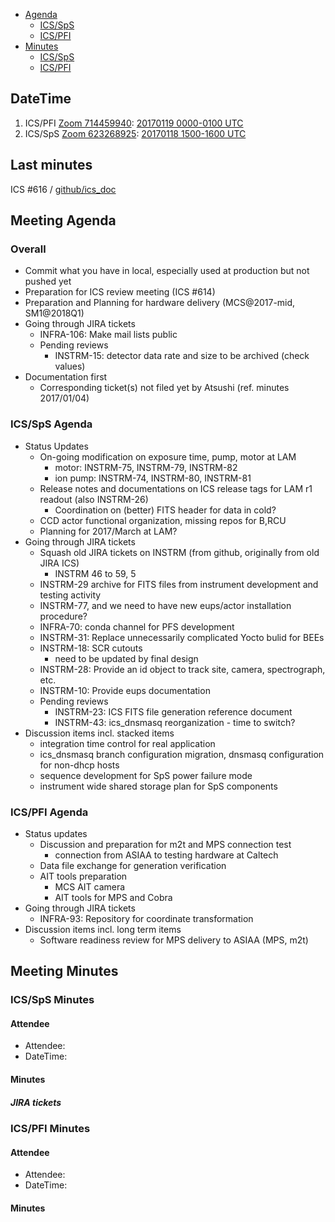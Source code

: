 
- [Agenda](#meeting-agenda)
  - [ICS/SpS](#icssps-agenda)
  - [ICS/PFI](#icspfi-agenda)
- [Minutes](#meeting-minutes)
  - [ICS/SpS](#icssps-minutes)
  - [ICS/PFI](#icspfi-minutes)

## DateTime

1. ICS/PFI [Zoom 714459940](https://ipmu.zoom.us/j/714459940): [20170119 0000-0100 UTC](http://www.timeanddate.com/worldclock/fixedtime.html?iso=20170119T0000)
2. ICS/SpS [Zoom 623268925](https://ipmu.zoom.us/j/623268925): [20170118 1500-1600 UTC](http://www.timeanddate.com/worldclock/fixedtime.html?iso=20170118T1500)

## Last minutes

ICS #616 / [github/ics_doc](/memo-minutes/telecon-20170104.md)

## Meeting Agenda

### Overall

- Commit what you have in local, especially used at production but not pushed yet
- Preparation for ICS review meeting (ICS #614)
- Preparation and Planning for hardware delivery (MCS@2017-mid, SM1@2018Q1)
- Going through JIRA tickets
  - INFRA-106: Make mail lists public
  - Pending reviews
    - INSTRM-15: detector data rate and size to be archived (check values)
- Documentation first
  - Corresponding ticket(s) not filed yet by Atsushi (ref. minutes 2017/01/04)

### ICS/SpS Agenda

- Status Updates
  - On-going modification on exposure time, pump, motor at LAM
    - motor: INSTRM-75, INSTRM-79, INSTRM-82
    - ion pump: INSTRM-74, INSTRM-80, INSTRM-81
  - Release notes and documentations on ICS release tags for LAM r1 readout (also INSTRM-26)
    - Coordination on (better) FITS header for data in cold?
  - CCD actor functional organization, missing repos for B,RCU
  - Planning for 2017/March at LAM?
- Going through JIRA tickets
  - Squash old JIRA tickets on INSTRM (from github, originally from old JIRA ICS)
    - INSTRM 46 to 59, 5
  - INSTRM-29 archive for FITS files from instrument development and testing activity
  - INSTRM-77, and we need to have new eups/actor installation procedure?
  - INFRA-70: conda channel for PFS development
  - INSTRM-31: Replace unnecessarily complicated Yocto bulid for BEEs
  - INSTRM-18: SCR cutouts
    - need to be updated by final design
  - INSTRM-28: Provide an id object to track site, camera, spectrograph, etc.
  - INSTRM-10: Provide eups documentation
  - Pending reviews
    - INSTRM-23: ICS FITS file generation reference document
    - INSTRM-43: ics_dnsmasq reorganization - time to switch?
- Discussion items incl. stacked items
  - integration time control for real application
  - ics_dnsmasq branch configuration migration, dnsmasq configuration for non-dhcp hosts
  - sequence development for SpS power failure mode
  - instrument wide shared storage plan for SpS components


### ICS/PFI Agenda

- Status updates
  - Discussion and preparation for m2t and MPS connection test
    - connection from ASIAA to testing hardware at Caltech
  - Data file exchange for generation verification
  - AIT tools preparation
    - MCS AIT camera
    - AIT tools for MPS and Cobra
- Going through JIRA tickets
  - INFRA-93: Repository for coordinate transformation
- Discussion items incl. long term items
  - Software readiness review for MPS delivery to ASIAA (MPS, m2t)

## Meeting Minutes

### ICS/SpS Minutes

#### Attendee

- Attendee: 
- DateTime: 

#### Minutes


##### JIRA tickets


### ICS/PFI Minutes

#### Attendee

- Attendee: 
- DateTime: 

#### Minutes

